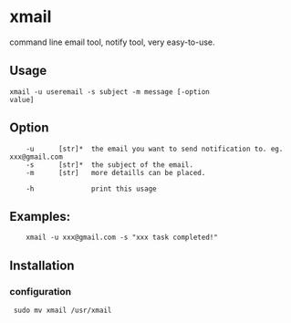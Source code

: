 # xmail
command line email tool, notify tool, very easy-to-use.

## Usage

<code>xmail -u useremail -s subject -m message [-option value]</code>

## Option

        -u      [str]*  the email you want to send notification to. eg. xxx@gmail.com
        -s      [str]*  the subject of the email.
        -m      [str]   more detaills can be placed.  
                            
        -h              print this usage        



## Examples:

        xmail -u xxx@gmail.com -s "xxx task completed!"                


## Installation


### configuration

<code> sudo mv xmail /usr/xmail </code>

  
